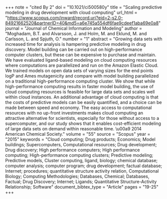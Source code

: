 +++
note = "cited By 2"
doi = "10.1021/ci500580y"
title = "Scaling predictive modeling in drug development with cloud computing"
url_html = "https://www.scopus.com/inward/record.uri?eid=2-s2.0-84921662520&partnerID=40&md5=a6e745a554df6fae9cdeef1aba69e0a8"
journal = "Journal of Chemical Information and Modeling"
author = "Moghadam, B.T. and Alvarsson, J. and Holm, M. and Eklund, M. and Carlsson, L. and Spjuth, O."
number = "1"
abstract = "Growing data sets with increased time for analysis is hampering predictive modeling in drug discovery. Model building can be carried out on high-performance computer clusters, but these can be expensive to purchase and maintain. We have evaluated ligand-based modeling on cloud computing resources where computations are parallelized and run on the Amazon Elastic Cloud. We trained models on open data sets of varying sizes for the end points logP and Ames mutagenicity and compare with model building parallelized on a traditional high-performance computing cluster. We show that while high-performance computing results in faster model building, the use of cloud computing resources is feasible for large data sets and scales well within cloud instances. An additional advantage of cloud computing is that the costs of predictive models can be easily quantified, and a choice can be made between speed and economy. The easy access to computational resources with no up-front investments makes cloud computing an attractive alternative for scientists, especially for those without access to a supercomputer, and our study shows that it enables cost-efficient modeling of large data sets on demand within reasonable time. \u00a9 2014 American Chemical Society."
volume = "55"
source = "Scopus"
year = "2015"
keywords = "Cloud computing;  Drug products;  Economics;  Model buildings;  Supercomputers, Computational resources;  Drug development;  Drug discovery;  High performance computers;  High performance computing;  High-performance computing clusters;  Predictive modeling;  Predictive models, Cluster computing, ligand, biology;  chemical database;  computer analysis;  computer program;  drug development;  factual database;  Internet;  procedures;  quantitative structure activity relation, Computational Biology;  Computing Methodologies;  Databases, Chemical;  Databases, Factual;  Drug Discovery;  Internet;  Ligands;  Quantitative Structure-Activity Relationship;  Software"
document_bibtex_type = "Article"
pages = "19-25"
+++

